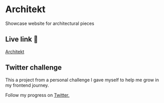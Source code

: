 # Architekt

Showcase website for architectural pieces

## Live link :link:

[Architekt](https://architekt.vercel.app)

## Twitter challenge

This a project from a personal challenge I gave myself to help me grow in my frontend journey.

Follow my progress on [Twitter.](https://twitter.com/dev_willman/status/1605652898313932800?s=20&t=coDrwD9-EtXTfrCjgUKBjg)
